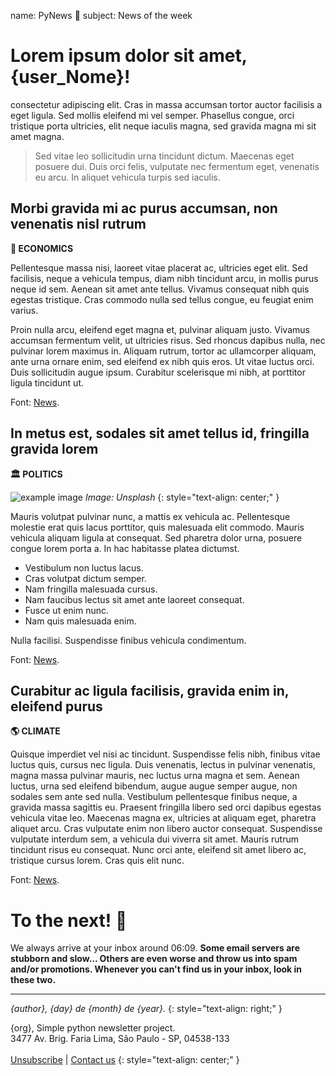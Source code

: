 name:    PyNews 📰
subject: News of the week

# **Lorem ipsum dolor sit amet, {user_Nome}!**

consectetur adipiscing elit. Cras in massa accumsan tortor auctor facilisis a eget ligula. Sed mollis eleifend mi vel semper. Phasellus congue, orci tristique porta ultricies, elit neque iaculis magna, sed gravida magna mi sit amet magna.

> Sed vitae leo sollicitudin urna tincidunt dictum. Maecenas eget posuere dui. Duis orci felis, vulputate nec fermentum eget, venenatis eu arcu. In aliquet vehicula turpis sed iaculis.

## **Morbi gravida mi ac purus accumsan, non venenatis nisl rutrum**
**💸 ECONOMICS**

Pellentesque massa nisi, laoreet vitae placerat ac, ultricies eget elit. Sed facilisis, neque a vehicula tempus, diam nibh tincidunt arcu, in mollis purus neque id sem. Aenean sit amet ante tellus. Vivamus consequat nibh quis egestas tristique. Cras commodo nulla sed tellus congue, eu feugiat enim varius.

Proin nulla arcu, eleifend eget magna et, pulvinar aliquam justo. Vivamus accumsan fermentum velit, ut ultricies risus. Sed rhoncus dapibus nulla, nec pulvinar lorem maximus in. Aliquam rutrum, tortor ac ullamcorper aliquam, ante urna ornare enim, sed eleifend ex nibh quis eros. Ut vitae luctus orci. Duis sollicitudin augue ipsum. Curabitur scelerisque mi nibh, at porttitor ligula tincidunt ut.

Font: [News](https://example.com).

## **In metus est, sodales sit amet tellus id, fringilla gravida lorem**
**🏛️ POLITICS**

![example image](https://images.unsplash.com/photo-1495020689067-958852a7765e?ixid=MnwxMjA3fDB8MHxwaG90by1wYWdlfHx8fGVufDB8fHx8&ixlib=rb-1.2.1&auto=format&fit=crop&w=2069&q=80)
_Image: Unsplash_
{: style="text-align: center;" }

Mauris volutpat pulvinar nunc, a mattis ex vehicula ac. Pellentesque molestie erat quis lacus porttitor, quis malesuada elit commodo. Mauris vehicula aliquam ligula at consequat. Sed pharetra dolor urna, posuere congue lorem porta a. In hac habitasse platea dictumst. 

- Vestibulum non luctus lacus.
- Cras volutpat dictum semper.
- Nam fringilla malesuada cursus.
- Nam faucibus lectus sit amet ante laoreet consequat.
- Fusce ut enim nunc.
- Nam quis malesuada enim.

Nulla facilisi. Suspendisse finibus vehicula condimentum.

Font: [News](https://example.com).

## **Curabitur ac ligula facilisis, gravida enim in, eleifend purus**
**🌎 CLIMATE**

Quisque imperdiet vel nisi ac tincidunt. Suspendisse felis nibh, finibus vitae luctus quis, cursus nec ligula. Duis venenatis, lectus in pulvinar venenatis, magna massa pulvinar mauris, nec luctus urna magna et sem. Aenean luctus, urna sed eleifend bibendum, augue augue semper augue, non sodales sem ante sed nulla. Vestibulum pellentesque finibus neque, a gravida massa sagittis eu. Praesent fringilla libero sed orci dapibus egestas vehicula vitae leo. Maecenas magna ex, ultricies at aliquam eget, pharetra aliquet arcu. Cras vulputate enim non libero auctor consequat. Suspendisse vulputate interdum sem, a vehicula dui viverra sit amet. Mauris rutrum tincidunt risus eu consequat. Nunc orci ante, eleifend sit amet libero ac, tristique cursus lorem. Cras quis elit nunc.

Font: [News](https://example.com).

# **To the next! 👋**

We always arrive at your inbox around 06:09. **Some email servers are stubborn and slow… Others are even worse and throw us into spam and/or promotions. Whenever you can't find us in your inbox, look in these two.**

---

*{author}, {day} de {month} de {year}.*
{: style="text-align: right;" }

{org}, Simple python newsletter project.  
3477 Av. Brig. Faria Lima, São Paulo - SP, 04538-133
<br /><br />
[Unsubscribe](https://example.com) | [Contact us](https://api.whatsapp.com/send?phone=55912345678)
{: style="text-align: center;" }
